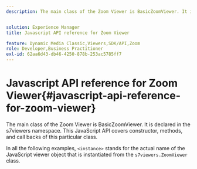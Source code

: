 ```yaml
---
description: The main class of the Zoom Viewer is BasicZoomViewer. It is declared in the s7viewers namespace. This JavaScript API covers constructor, methods, and call backs of this particular class.


solution: Experience Manager
title: Javascript API reference for Zoom Viewer

feature: Dynamic Media Classic,Viewers,SDK/API,Zoom
role: Developer,Business Practitioner
exl-id: 62aa6d43-db46-4250-878b-253ac5785ff7
---
```

# Javascript API reference for Zoom Viewer{#javascript-api-reference-for-zoom-viewer}

The main class of the Zoom Viewer is BasicZoomViewer. It is declared in the s7viewers namespace. This JavaScript API covers constructor, methods, and call backs of this particular class.

In all the following examples, `<instance>` stands for the actual name of the JavaScript viewer object that is instantiated from the `s7viewers.ZoomViewer` class.
